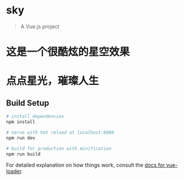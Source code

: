 # sky

> A Vue.js project
#  这是一个很酷炫的星空效果
#  点点星光，璀璨人生

## Build Setup

``` bash
# install dependencies
npm install

# serve with hot reload at localhost:8080
npm run dev

# build for production with minification
npm run build
```

For detailed explanation on how things work, consult the [docs for vue-loader](http://vuejs.github.io/vue-loader).

